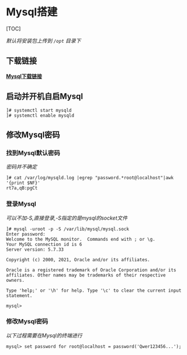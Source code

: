 # Mysql搭建

[TOC]

*默认将安装包上传到 `/opt` 目录下*

## 下载链接

**[Mysql下载链接](dev.mysql.com/downloads/mysql)**

## 启动并开机自启Mysql

```shell
]# systemctl start mysqld
]# systemctl enable mysqld
```

## 修改Mysql密码

### 找到Mysql默认密码

*密码并不确定*

```shell
]# cat /var/log/mysqld.log |egrep "password.*root@localhost"|awk '{print $NF}'
rt7a,qB:pgCt
```

### 登录Mysql

*可以不加-S,直接登录,-S指定的是mysql的socket文件* 

```shell
]# mysql -uroot -p -S /var/lib/mysql/mysql.sock
Enter password: 
Welcome to the MySQL monitor.  Commands end with ; or \g.
Your MySQL connection id is 6
Server version: 5.7.33

Copyright (c) 2000, 2021, Oracle and/or its affiliates.

Oracle is a registered trademark of Oracle Corporation and/or its
affiliates. Other names may be trademarks of their respective
owners.

Type 'help;' or '\h' for help. Type '\c' to clear the current input statement.

mysql>
```

### 修改Mysql密码

*以下过程需要在Mysql的终端进行*

```shell
mysql> set password for root@localhost = password('Qwer123456...');
```